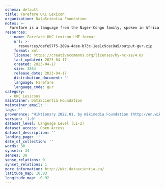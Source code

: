```yaml
---
schema: default
title: Farefare UKC Lexicon
organization: DataScientia Foundation
notes: >-
  Farefare is a language from the Niger-Congo family, spoken in Africa. The UKC Lexicon of Farefare is represented as a lexico-semantic network. It consists of words, word senses, synsets, as well as sense-level and synset-level relationships.
resources:
  - name: Farefare UKC Lexicon LMF format
    url: >-
      resources/defe57f5-289a-4dee-b73c-1ee1c9cec8a5/output-gur.zip
    format: xml
    license: https://creativecommons.org/licenses/by-nc-sa/4.0/
    last_updated: 2023-04-17
    created: 2023-04-17
    size: 3364
    release_date: 2023-04-17
    distribution_document: ''
    language: Farefare
    language_code: gur
category:
  - UKC Lexicons
maintainer: DataScientia Foundation
maintainer_email: ''
tags: ''
provenance: 'Wiktionary 2022.01. by Wikimedia Foundation (http://en.wiktionary.org); Princeton WordNet 2.1 by Princeton University (https://wordnet.princeton.edu)'
version: '1.0'
dataset_level: Language Level (L1-2)
dataset_access: Open Access
dataset_description: ''
landing_page: ''
date_of_collection: ''
words: 38
synsets: 34
senses: 38
sense_relations: 0
synset_relations: 1
more_information: http://ukc.datascientia.eu/
latitude_map: 10.83
longitude_map: -0.92
---
```

